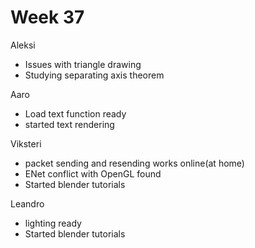 # Week 37


Aleksi

- Issues with triangle drawing
- Studying separating axis theorem


Aaro

- Load text function ready
- started text rendering


Viksteri

- packet sending and resending works online(at home)
- ENet conflict with OpenGL found
- Started blender tutorials


Leandro
- lighting ready
- Started blender tutorials
